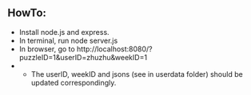 ## HowTo:
- Install node.js and express. 
- In terminal, run node server.js
- In browser, go to http://localhost:8080/?puzzleID=1&userID=zhuzhu&weekID=1
- - The userID, weekID and jsons (see in userdata folder) should be updated correspondingly.